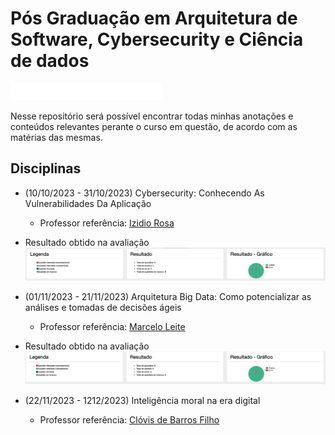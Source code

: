 # Pós Graduação em Arquitetura de Software, Cybersecurity e Ciência de dados

![Alt text](image.png) 


Nesse repositório será possível encontrar todas minhas anotações e conteúdos relevantes perante o curso em questão, de acordo com as matérias das mesmas.

## Disciplinas

- (10/10/2023 - 31/10/2023) Cybersecurity: Conhecendo As Vulnerabilidades Da Aplicação
    - Professor referência: <a href="https://www.linkedin.com/in/izidio-rosa-22005424/?originalSubdomain=">Izidio Rosa</a>
- Resultado obtido na avaliação
![Alt text](image-1.png)

- (01/11/2023 - 21/11/2023) Arquitetura Big Data: Como potencializar as análises e tomadas de decisões ágeis
    - Professor referência: <a href="https://www.youtube.com/@marcelocml1234">Marcelo Leite</a>
- Resultado obtido na avaliação
![Alt text](image-2.png)

- (22/11/2023 - 1212/2023) Inteligência moral na era digital
    - Professor referência: <a href="https://www.instagram.com/clovisdebarros/">Clóvis de Barros Filho</a>
